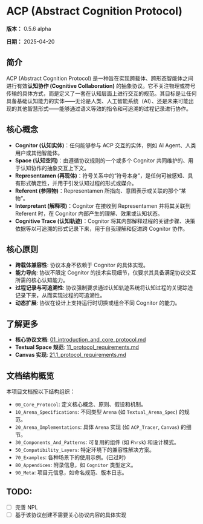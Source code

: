 # ACP (Abstract Cognition Protocol)

**版本：** 0.5.6 alpha

**日期：** 2025-04-20

## 简介

ACP (Abstract Cognition Protocol) 是一种旨在实现跨载体、跨形态智能体之间进行有效**认知协作 (Cognitive Collaboration)** 的抽象协议。它不关注物理或符号传输的具体方式，而是定义了一套在认知层面上进行交互的规范。其目标是让任何具备基础认知能力的实体——无论是人类、人工智能系统（AI）、还是未来可能出现的其他智慧形式——能够通过语义等效的指令和可追溯的过程记录进行协作。

## 核心概念

*   **Cognitor (认知实体)**：任何能够参与 ACP 交互的实体，例如 AI Agent、人类用户或其他智能体。
*   **Space (认知空间)**：由遵循协议规则的一个或多个 Cognitor 共同维护的、用于认知协作的抽象交互上下文。
*   **Representamen (再现体)**：符号关系中的“符号本身”，是任何可被感知、具有形式确定性，并用于引发认知过程的形式或媒介。
*   **Referent (参照物)**：Representamen 所指向、意图表示或关联的那个“某物”。
*   **Interpretant (解释项)**：Cognitor 在接收到 Representamen 并将其关联到 Referent 时，在 Cognitor 内部产生的理解、效果或认知状态。
*   **Cognitive Trace (认知轨迹)**：Cognitor 将其内部解释过程的关键步骤、决策依据等以可追溯的形式记录下来，用于自我理解和促进跨 Cognitor 协作。

## 核心原则

*   **跨载体兼容性**:  协议本身不依赖于 Cognitor 的具体实现。
*   **能力导向**: 协议不限定 Cognitor 的技术实现细节，仅要求其具备满足协议交互所需的核心认知能力。
*   **过程记录与可追溯性**: 协议强制要求通过认知轨迹系统将认知过程的关键踪迹记录下来，从而实现过程的可追溯性。
*   **动态扩展**: 协议在设计上支持运行时切换或组合不同 Cognitor 的能力。


## 了解更多

  * **核心协议文档**: [01\_introduction\_and\_core\_protocol.md](00_Core_Protocol/01_introduction_and_core_protocol.md)
  * **Textual Space 规范**: [11\_protocol\_requirements.md](10_Arena_Specifications/Textual_Arena_Spec/11_protocol_requirements.md)
  * **Canvas 实现**: [21.1\_protocol\_requirements.md](20_Arena_Implementations/21_Canvas/21.1_protocol_requirements.md)

## 文档结构概览

本项目文档按以下结构组织：

*   `00_Core_Protocol`: 定义核心概念、原则、假设和机制。
*   `10_Arena_Specifications`: 不同类型 `Arena` (如 `Textual_Arena_Spec`) 的规范。
*   `20_Arena_Implementations`: 具体 `Arena` 实现 (如 `ACP_Tracer`, `Canvas`) 的细节。
*   `30_Components_And_Patterns`: 可复用的组件 (如 `Fhrsk`) 和设计模式。
*   `50_Compatibility_Layers`: 特定环境下的兼容性解决方案。
*   `70_Examples`: 各种场景下的使用示例。(已过时)
*   `80_Appendices`: 附录信息，如 `Cognitor` 类型定义。
*   `90_Meta`: 项目元信息，如命名规范、版本日志。

## TODO:

- [ ] 完善 NPL
- [ ] 基于该协议创建不需要关心协议内容的具体实现

